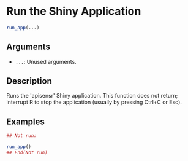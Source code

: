 # Run the Shiny Application

```r
run_app(...)
```

## Arguments

- `...`: Unused arguments.

## Description

Runs the 'apisensr' Shiny application. This function does not return; interrupt R to stop the application (usually by pressing Ctrl+C or Esc).

## Examples

```r
## Not run:

run_app()
## End(Not run)
```



